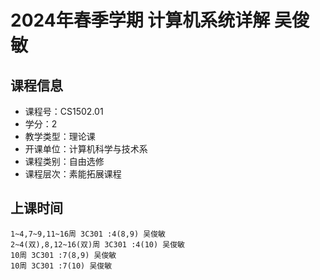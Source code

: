 # 2024年春季学期 计算机系统详解 吴俊敏






## 课程信息

- 课程号：CS1502.01
- 学分：2
- 教学类型：理论课
- 开课单位：计算机科学与技术系
- 课程类别：自由选修
- 课程层次：素能拓展课程

## 上课时间

```
1~4,7~9,11~16周 3C301 :4(8,9) 吴俊敏
2~4(双),8,12~16(双)周 3C301 :4(10) 吴俊敏
10周 3C301 :7(8,9) 吴俊敏
10周 3C301 :7(10) 吴俊敏
```

